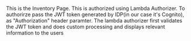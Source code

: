 This is the Inventory Page. This is authorized using Lambda Authorizer. To authorirze pass the JWT token generated by IDP(in our case it's Cognito), as "Authorization" header paramter. The lambda authorizer first validates the JWT token and does custom processing and displays relevant information to the users